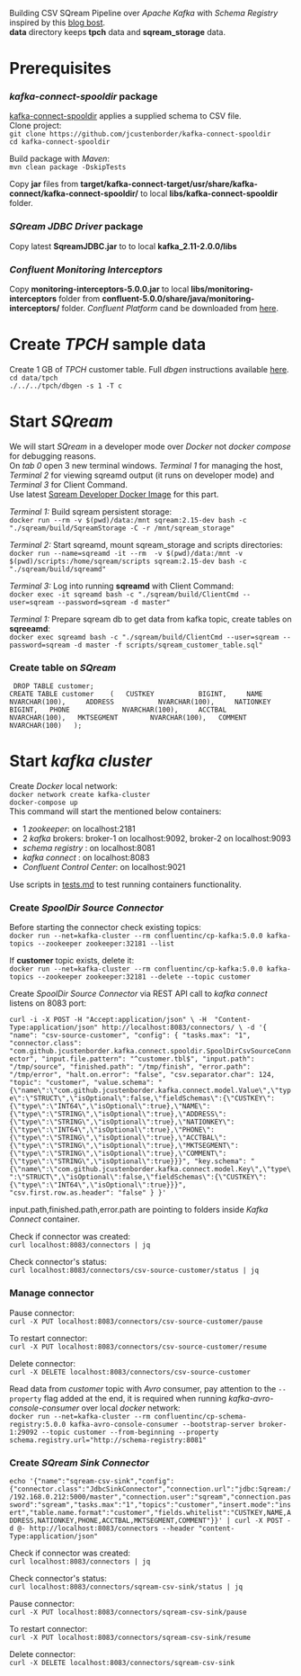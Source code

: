 Building CSV SQream Pipeline over _Apache Kafka_ with _Schema Registry_ inspired by this [blog bost](https://www.confluent.io/blog/ksql-in-action-enriching-csv-events-with-data-from-rdbms-into-AWS/).  
**data** directory keeps **tpch** data and **sqream_storage** data.  

# Prerequisites
### _kafka-connect-spooldir_ package
[kafka-connect-spooldir](https://github.com/jcustenborder/kafka-connect-spooldir) applies a supplied schema to CSV file.  
Clone project:  
`git clone https://github.com/jcustenborder/kafka-connect-spooldir`  
`cd kafka-connect-spooldir`  

Build package with _Maven_:  
`mvn clean package -DskipTests`  

Copy **jar** files from **target/kafka-connect-target/usr/share/kafka-connect/kafka-connect-spooldir/** to local **libs/kafka-connect-spooldir** folder.    

### _SQream JDBC Driver_ package
Copy latest **SqreamJDBC.jar** to to local **kafka_2.11-2.0.0/libs**  


### _Confluent Monitoring Interceptors_  
Copy **monitoring-interceptors-5.0.0.jar** to local **libs/monitoring-interceptors** folder from **confluent-5.0.0/share/java/monitoring-interceptors/** folder. _Confluent Platform_ cand be downloaded from [here](https://www.confluent.io/download/).  

# Create _TPCH_ sample data
Create 1 GB of _TPCH_ customer table. Full _dbgen_ instructions available [here](https://github.com/electrum/tpch-dbgen).  
`cd data/tpch`  
`./../../tpch/dbgen -s 1 -T c`  


# Start _SQream_
We will start _SQream_ in a developer mode over _Docker_ not _docker compose_ for debugging reasons.  
On _tab 0_ open 3 new terminal windows. _Terminal 1_ for managing the host, _Terminal 2_ for viewing sqreamd output (it runs on developer mode) and _Terminal 3_ for Client Command.  
Use latest [Sqream Developer Docker Image](http://gitlab.sq.l/DevOps/sqream-developer) for this part.  

_Terminal 1:_  Build sqream persistent storage:  
`docker run --rm -v $(pwd)/data:/mnt sqream:2.15-dev bash -c "./sqream/build/SqreamStorage -C -r /mnt/sqream_storage"`  

_Terminal 2:_  Start sqreamd, mount sqream_storage and scripts directories:  
`docker run --name=sqreamd -it --rm  -v $(pwd)/data:/mnt -v $(pwd)/scripts:/home/sqream/scripts sqream:2.15-dev bash -c "./sqream/build/sqreamd"`  

_Terminal 3:_  Log into running **sqreamd** with Client Command:  
`docker exec -it sqreamd bash -c "./sqream/build/ClientCmd --user=sqream --password=sqream -d master"`  

_Terminal 1:_  Prepare sqream db to get data from kafka topic, create tables on **sqreeamd**:  
`docker exec sqreamd bash -c "./sqream/build/ClientCmd --user=sqream --password=sqream -d master -f scripts/sqream_customer_table.sql"`  

### Create table on _SQream_

` DROP TABLE customer;`  
` CREATE TABLE customer    (  
                            CUSTKEY           BIGINT,    
                            NAME              NVARCHAR(100),    
                            ADDRESS           NVARCHAR(100),    
                            NATIONKEY         BIGINT,  
                            PHONE             NVARCHAR(100),    
                            ACCTBAL           NVARCHAR(100),  
                            MKTSEGMENT        NVARCHAR(100),  
                            COMMENT           NVARCHAR(100)  
                        );  
`
# Start _kafka cluster_  
Create _Docker_ local network:   
`docker network create kafka-cluster`  
`docker-compose up`  
This command will start the mentioned below containers: 
- 1 _zookeeper_: on localhost:2181
- 2 _kafka_ brokers: broker-1 on localhost:9092, broker-2 on localhost:9093 
- _schema registry_ : on localhost:8081
- _kafka connect_ : on localhost:8083
- _Confluent Control Center_: on localhost:9021

Use scripts in [tests.md](http://gitlab.sq.l/DataOps/file-sqream-pipeline/blob/docker-compose/tests.md) to test running containers functionality.  

### Create _SpoolDir Source Connector_
Before starting the connector check existing topics:  
`docker run --net=kafka-cluster --rm confluentinc/cp-kafka:5.0.0 kafka-topics --zookeeper zookeeper:32181 --list`  

If **customer** topic exists, delete it:  
`docker run --net=kafka-cluster --rm confluentinc/cp-kafka:5.0.0 kafka-topics --zookeeper zookeeper:32181 --delete --topic customer` 
 
Create _SpoolDir Source Connector_ via REST API call to _kafka connect_ listens on 8083 port:  

`curl -i -X POST -H "Accept:application/json" \
    -H  "Content-Type:application/json" http://localhost:8083/connectors/ \
    -d '{
  "name": "csv-source-customer",
  "config": {
    "tasks.max": "1",
    "connector.class": "com.github.jcustenborder.kafka.connect.spooldir.SpoolDirCsvSourceConnector",
    "input.file.pattern": "^customer.tbl$",
    "input.path": "/tmp/source",
    "finished.path": "/tmp/finish",
    "error.path": "/tmp/error",
    "halt.on.error": "false",
    "csv.separator.char": 124,
    "topic": "customer",
    "value.schema": "{\"name\":\"com.github.jcustenborder.kafka.connect.model.Value\",\"type\":\"STRUCT\",\"isOptional\":false,\"fieldSchemas\":{\"CUSTKEY\":{\"type\":\"INT64\",\"isOptional\":true},\"NAME\":{\"type\":\"STRING\",\"isOptional\":true},\"ADDRESS\":{\"type\":\"STRING\",\"isOptional\":true},\"NATIONKEY\":{\"type\":\"INT64\",\"isOptional\":true},\"PHONE\":{\"type\":\"STRING\",\"isOptional\":true},\"ACCTBAL\":{\"type\":\"STRING\",\"isOptional\":true},\"MKTSEGMENT\":{\"type\":\"STRING\",\"isOptional\":true},\"COMMENT\":{\"type\":\"STRING\",\"isOptional\":true}}}",
    "key.schema": "{\"name\":\"com.github.jcustenborder.kafka.connect.model.Key\",\"type\":\"STRUCT\",\"isOptional\":false,\"fieldSchemas\":{\"CUSTKEY\":{\"type\":\"INT64\",\"isOptional\":true}}}",
    "csv.first.row.as.header": "false"
  }
}'`  

input.path,finished.path,error.path are pointing to folders inside _Kafka Connect_ container.  

Check if connector was created:  
`curl localhost:8083/connectors | jq`  

Check connector's status:  
`curl localhost:8083/connectors/csv-source-customer/status | jq`  

### Manage connector
Pause connector:  
`curl -X PUT localhost:8083/connectors/csv-source-customer/pause`  

To restart connector:  
`curl -X PUT localhost:8083/connectors/csv-source-customer/resume`  

Delete connector:  
`curl -X DELETE localhost:8083/connectors/csv-source-customer`  

Read data from _customer_ topic with _Avro_ consumer, pay attention to the `--property` flag added at the end, it is required when running _kafka-avro-console-consumer_ over local _docker_ network:  
`docker run --net=kafka-cluster --rm confluentinc/cp-schema-registry:5.0.0 kafka-avro-console-consumer --bootstrap-server broker-1:29092 --topic customer --from-beginning --property schema.registry.url="http://schema-registry:8081"`  

### Create _SQream Sink Connector_
`echo '{"name":"sqream-csv-sink","config":{"connector.class":"JdbcSinkConnector","connection.url":"jdbc:Sqream://192.168.0.212:5000/master","connection.user":"sqream","connection.password":"sqream","tasks.max":"1","topics":"customer","insert.mode":"insert","table.name.format":"customer","fields.whitelist":"CUSTKEY,NAME,ADDRESS,NATIONKEY,PHONE,ACCTBAL,MKTSEGMENT,COMMENT"}}' | curl -X POST -d @- http://localhost:8083/connectors --header "content-Type:application/json"`  

Check if connector was created:  
`curl localhost:8083/connectors | jq`  

Check connector's status:  
`curl localhost:8083/connectors/sqream-csv-sink/status | jq` 


Pause connector:  
`curl -X PUT localhost:8083/connectors/sqream-csv-sink/pause`  

To restart connector:  
`curl -X PUT localhost:8083/connectors/sqream-csv-sink/resume`  

Delete connector:  
`curl -X DELETE localhost:8083/connectors/sqream-csv-sink`  

